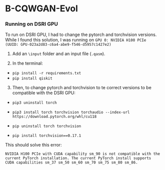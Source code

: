 # B-CQWGAN-Evol

### Running on DSRI GPU
To run on DSRI GPU, I had to change the pytorch and torchvision versions.
While I found this solution, I was running on `GPU 0: NVIDIA H100 PCIe (UUID: GPU-023a2d83-c6a4-abe9-f546-d5957c1427e2)`
1. Add an `\input` folder and an input file (`.qasm`).

2. In the terminal:
- `pip install -r requirements.txt`
- `pip install qiskit`

3. Then, to change pytorch and torchvision to te correct versions to be compatible with the DSRI 
   GPU:
 - `pip3 uninstall torch`

- `pip3 install torch torchvision torchaudio --index-url https://download.pytorch.org/whl/cu118`

- `pip uninstall torch torchvision`

- `pip install torchvision==0.17.1`


This should solve this error:

`NVIDIA H100 PCIe with CUDA capability sm_90 is not compatible with the current PyTorch installation.
The current PyTorch install supports CUDA capabilities sm_37 sm_50 sm_60 sm_70 sm_75 sm_80 sm_86.`